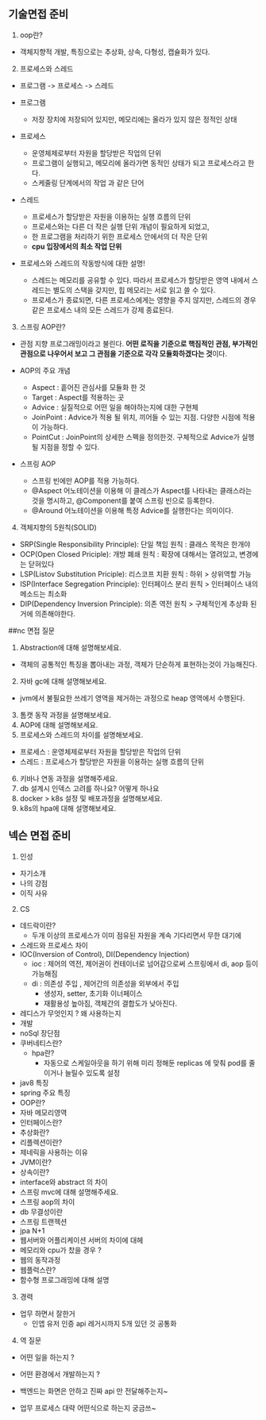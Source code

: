 ## 기술면접 준비
1. oop란?
- 객체지향적 개발, 특징으로는 추상화, 상속, 다형성, 캡슐화가 있다.

2. 프로세스와 스레드
- 프로그램 -> 프로세스 -> 스레드
- 프로그램
  - 저장 장치에 저장되어 있지만, 메모리에는 올라가 있지 않은 정적인 상태
- 프로세스
  - 운영체제로부터 자원을 할당받은 작업의 단위
  - 프로그램이 실행되고, 메모리에 올라가면 동적인 상태가 되고 프로세스라고 한다.
  - 스케줄링 단계에서의 작업 과 같은 단어
- 스레드
  - 프로세스가 할당받은 자원을 이용하는 실행 흐름의 단위
  - 프로세스와는 다른 더 작은 실행 단위 개념이 필요하게 되었고,
  - 한 프로그램을 처리하기 위한 프로세스 안에서의 더 작은 단위
  - <b>cpu 입장에서의 최소 작업 단위</b>

- 프로세스와 스레드의 작동방식에 대한 설명!
  - 스레드는 메모리를 공유할 수 있다.
  따라서 프로세스가 할당받은 영역 내에서 스레드는 별도의 스택을 갖지만, 힙 메모리는 서로 읽고 쓸 수 있다.
  - 프로세스가 종료되면, 다른 프로세스에게는 영향을 주지 않지만, 스레드의 경우 같은 프로세스 내의 모든 스레드가 강제 종료된다.

3. 스프링 AOP란?
- 관점 지향 프로그래밍이라고 불린다. <b> 어떤 로직을 기준으로 핵짐적인 관점, 부가적인 관점으로 나우어서 보고 그 관점을 기준으로 각각 모듈화하겠다는 것</b>이다.

- AOP의 주요 개념
  - Aspect : 흩어진 관심사를 모듈화 한 것
  - Target : Aspect를 적용하는 곳
  - Advice : 실질적으로 어떤 일을 해야하는지에 대한 구현체
  - JoinPoint : Advice가 적용 될 위치, 끼어들 수 있는 지점. 다양한 시점에 적용이 가능하다.
  - PointCut : JoinPoint의 상세한 스펙을 정의한것. 구체적으로 Advice가 실행될 지점을 정할 수 있다.

- 스프링 AOP
  - 스프링 빈에만 AOP를 적용 가능하다.
  - @Aspect 어노테이션을 이용해 이 클레스가 Aspect를 나타내는 클래스라는 것을 명시하고, @Component를 붙여 스프링 빈으로 등록한다.
  - @Around 어노테이션을 이용해 특정 Advice를 실행한다는 의미이다.

4. 객체지향의 5원칙(SOLID) 
- SRP(Single Responsibility Principle): 단일 책임 원칙 : 클래스 목적은 한개야
- OCP(Open Closed Priciple): 개방 폐쇄 원칙 : 확장에 대해서는 열려있고, 변경에는 닫혀있다
- LSP(Listov Substitution Priciple): 리스코프 치환 원칙 : 하위 > 상위역할 가능
- ISP(Interface Segregation Principle): 인터페이스 분리 원칙 > 인터페이스 내의 메소드는 최소화
- DIP(Dependency Inversion Principle): 의존 역전 원칙 > 구체적인게 추상화 된거에 의존해야한다.

##nc 면접 질문

1. Abstraction에 대해 설명해보세요.
- 객체의 공통적인 특징을 뽑아내는 과정, 객체가 단순하게 표현하는것이 가능해진다.
2. 자바 gc에 대해 설명해보세요.
- jvm에서 불필요한 쓰레기 영역을 제거하는 과정으로 heap 영역에서 수행된다.
3. 톰캣 동작 과정을 설명해보세요.
4. AOP에 대해 설명해보세요.
5. 프로세스와 스레드의 차이를 설명해보세요.
- 프로세스 : 운영체제로부터 자원을 할당받은 작업의 단위
- 스레드 : 프로세스가 할당받은 자원을 이용하는 실행 흐름의 단위
6. 키바나 연동 과정을 설명해주세요.
7. db 설계시 인덱스 고려를 하나요? 어떻게 하나요
8. docker > k8s 설정 및 배포과정을 설명해보세요.
9. k8s의 hpa에 대해 설명해보세요.


## 넥슨 면접 준비
1. 인성
  - 자기소개
  - 나의 강점
  - 이직 사유

2. CS
  - 데드락이란?
    - 두개 이상의 프로세스가 이미 점유된 자원을 계속 기다리면서 무한 대기에 
  - 스레드와 프로세스 차이
  - IOC(Inversion of Control), DI(Dependency Injection)
    - ioc : 제어의 역전, 제어권이 컨테이너로 넘어감으로써 스프링에서 di, aop 등이 가능해짐
    - di : 의존성 주입 , 제어간의 의존성을 외부에서 주입
        - 생성자, setter, 초기화 이너페이스
        - 재활용성 높아짐, 객체간의 결합도가 낮아진다.
  - 레디스가 무엇인지 ? 왜 사용하는지
  - 개발
  - noSql 장단점
  - 쿠버네티스란?
    - hpa란?
      - 자동으로 스케일아웃을 하기 위해 미리 정해둔 replicas 에 맞춰 pod를 줄이거나 늘릴수 있도록 설정
  - jav8 특징
  - spring 주요 특징
  - OOP란?
  - 자바 메모리영역
  - 인터페이스란?
  - 추상화란?
  - 리플렉션이란?
  - 제네릭을 사용하는 이유
  - JVM이란?
  - 상속이란?
  - interface와 abstract 의 차이
  - 스프링 mvc에 대해 설명해주세요.
  - 스프링 aop의 차이
  - db 무결성이란
  - 스프링 트랜젝션
  - jpa N+1
  - 웹서버와 어플리케이션 서버의 차이에 대헤
  - 메모리와 cpu가 찼을 경우 ?
  - 웹의 동작과정
  - 웹플럭스란?
  - 함수형 프로그래밍에 대해 설명

3. 경력
- 업무 하면서 잘한거
  - 인앱 유저 인증 api 레거시까지 5개 있던 것 공통화

4. 역 질문
- 어떤 일을 하는지 ?
- 어떤 환경에서 개발하는지 ?

- 백엔드는 화면은 안하고 진짜 api 만 전달해주는지~
- 업무 프로세스 대략 어떤식으로 하는지 궁금쓰~

